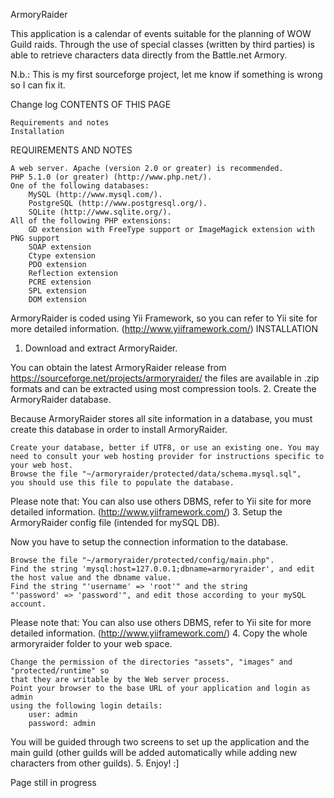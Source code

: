 ArmoryRaider

This application is a calendar of events suitable for the planning of WOW Guild raids. Through the use of special classes (written by third parties) is able to retrieve characters data directly from the Battle.net Armory.

N.b.: This is my first sourceforge project, let me know if something is wrong so I can fix it.

Change log
CONTENTS OF THIS PAGE

    Requirements and notes
    Installation

REQUIREMENTS AND NOTES

    A web server. Apache (version 2.0 or greater) is recommended.
    PHP 5.1.0 (or greater) (http://www.php.net/).
    One of the following databases:
        MySQL (http://www.mysql.com/).
        PostgreSQL (http://www.postgresql.org/).
        SQLite (http://www.sqlite.org/).
    All of the following PHP extensions:
        GD extension with FreeType support or ImageMagick extension with PNG support
        SOAP extension
        Ctype extension
        PDO extension
        Reflection extension
        PCRE extension
        SPL extension
        DOM extension

ArmoryRaider is coded using Yii Framework, so you can refer to Yii site for
more detailed information. (http://www.yiiframework.com/)
INSTALLATION
1. Download and extract ArmoryRaider.

You can obtain the latest ArmoryRaider release from
https://sourceforge.net/projects/armoryraider/ the files are available
in .zip formats and can be extracted using most compression tools.
2. Create the ArmoryRaider database.

Because ArmoryRaider stores all site information in a database, you must
create this database in order to install ArmoryRaider.

    Create your database, better if UTF8, or use an existing one. You may
    need to consult your web hosting provider for instructions specific to
    your web host.
    Browse the file "~/armoryraider/protected/data/schema.mysql.sql",
    you should use this file to populate the database.

Please note that: You can also use others DBMS, refer to Yii site for
more detailed information. (http://www.yiiframework.com/)
3. Setup the ArmoryRaider config file (intended for mySQL DB).

Now you have to setup the connection information to the database.

    Browse the file "~/armoryraider/protected/config/main.php".
    Find the string 'mysql:host=127.0.0.1;dbname=armoryraider', and edit
    the host value and the dbname value.
    Find the string "'username' => 'root'" and the string
    "'password' => 'password'", and edit those according to your mySQL
    account.

Please note that: You can also use others DBMS, refer to Yii site for
more detailed information. (http://www.yiiframework.com/)
4. Copy the whole armoryraider folder to your web space.

    Change the permission of the directories "assets", "images" and "protected/runtime" so
    that they are writable by the Web server process.
    Point your browser to the base URL of your application and login as admin
    using the following login details:
        user: admin
        password: admin

You will be guided through two screens to set up the application and the
main guild (other guilds will be added automatically while adding new
characters from other guilds).
5. Enjoy! :]

Page still in progress
